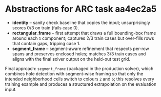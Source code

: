 # Abstractions for ARC task aa4ec2a5

- **identity** – sanity check baseline that copies the input; unsurprisingly scores 0/3 on train (fails case 0).
- **rectangular_frame** – first attempt that draws a full bounding-box frame around each `1` component; captures 2/3 train cases but over-fills rows that contain gaps, tripping case 1.
- **segment_frame** – segment-aware refinement that respects per-row spans and preserves enclosed holes; matches 3/3 train cases and aligns with the final solver output on the held-out test grid.

Final approach: `segment_frame` (packaged in the production solver), which combines hole detection with segment-wise framing so that only the intended neighborhood cells switch to colours `2` and `6`; this resolves every training example and produces a structured extrapolation on the evaluation input.
